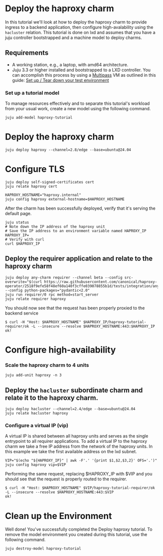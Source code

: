 # Deploy the haproxy charm

In this tutorial we'll look at how to deploy the haproxy charm to provide ingress to a backend application, then configure high-avalability using the `hacluster` relation. This tutorial is done on lxd and assumes that you have a juju controller bootstrapped and a machine model to deploy charms.

## Requirements

* A working station, e.g., a laptop, with amd64 architecture.
* Juju 3.3 or higher installed and bootstrapped to a LXD controller. You can accomplish
this process by using a [Multipass](https://multipass.run/) VM as outlined in this guide: [Set up / Tear down your test environment](https://canonical-juju.readthedocs-hosted.com/en/3.6/user/howto/manage-your-deployment/manage-your-deployment-environment/#set-things-up)

### Set up a tutorial model

To manage resources effectively and to separate this tutorial's workload from
your usual work, create a new model using the following command.

```
juju add-model haproxy-tutorial
```

# Deploy the haproxy charm
```
juju deploy haproxy --channel=2.8/edge --base=ubuntu@24.04
```

# Configure TLS
```
juju deploy self-signed-certificates cert
juju relate haproxy cert

HAPROXY_HOSTNAME="haproxy.internal"
juju config haproxy external-hostname=$HAPROXY_HOSTNAME
```

After the charm has been successfully deployed, verify that it's serving the default page.
```
juju status
# Note down the IP address of the haproxy unit
# Save the IP address to an environment variable named HAPROXY_IP
HAPROXY_IP=
# Verify with curl
curl $HAPROXY_IP
```

## Deploy the requirer application and relate to the haproxy charm
```
juju deploy any-charm requirer --channel beta --config src-overwrite="$(curl https://raw.githubusercontent.com/canonical/haproxy-operator/2518f9efe58f48ef60a140f3cffe039078855b1d/tests/integration/any_charm_ingress_requirer_src_rewrite.json)" --config python-packages="pydantic<2.0"
juju run requirer/0 rpc method=start_server
juju relate requirer haproxy
```

You should now see that the request has been properly proxied to the backend service
```
$ curl -H "Host: $HAPROXY_HOSTNAME" $HAPROXY_IP/haproxy-tutorial-requirer/ok -L --insecure --resolve $HAPROXY_HOSTNAME:443:$HAPROXY_IP
ok!
```

# Configure high-availability
### Scale the haproxy charm to 4 units
```
juju add-unit haproxy -n 3
```

## Deploy the `hacluster` subordinate charm and relate it to the haproxy charm. 
```
juju deploy hacluster --channel=2.4/edge --base=ubuntu@24.04
juju relate hacluster haproxy
```

### Configure a virtual IP (vip)
A virtual IP is shared between all haproxy units and serves as the single entrypoint to all requirer applications. To add a virtual IP to the haproxy charm we take a free IP address from the network of the haproxy units. In this example we take the first available address on the lxd subnet.
```
VIP="$(echo "${HAPROXY_IP}" | awk -F'.' '{print $1,$2,$3,2}' OFS='.')"
juju config haproxy vip=$VIP
```

Performing the same request, replacing $HAPROXY_IP with $VIP and you should see that the request is properly routed to the requirer.
```
$ curl -H "Host: $HAPROXY_HOSTNAME" $VIP/haproxy-tutorial-requirer/ok -L --insecure --resolve $HAPROXY_HOSTNAME:443:$VIP
ok!
```

# Clean up the Environment
Well done! You've successfully completed the Deploy haproxy tutorial. To remove the model environment you created during this tutorial, use the following command.

```
juju destroy-model haproxy-tutorial
```